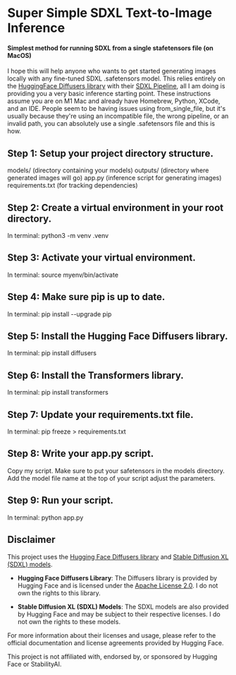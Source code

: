 # Super Simple SDXL Text-to-Image Inference
#### Simplest method for running SDXL from a single stafetensors file (on MacOS)
I hope this will help anyone who wants to get started generating images locally with any fine-tuned SDXL .safetensors model. This relies entirely on the [HuggingFace Diffusers library](https://huggingface.co/docs/diffusers/en/index) with their [SDXL Pipeline](https://huggingface.co/docs/diffusers/en/using-diffusers/sdxl), all I am doing is providing you a very basic inference starting point. These instructions assume you are on M1 Mac and already have Homebrew, Python, XCode, and an IDE. People seem to be having issues using from_single_file, but it's usually because they're using an incompatible file, the wrong pipeline, or an invalid path, you can absolutely use a single .safetensors file and this is how.

## Step 1: Setup your project directory structure.
models/ (directory containing your models)
outputs/ (directory where generated images will go)
app.py (inference script for generating images)
requirements.txt (for tracking dependencies)

## Step 2: Create a virtual environment in your root directory.
In terminal:
python3 -m venv .venv


## Step 3: Activate your virtual environment.
In terminal:
source myenv/bin/activate


## Step 4: Make sure pip is up to date.
In terminal:
pip install --upgrade pip


## Step 5: Install the Hugging Face Diffusers library.
In terminal:
pip install diffusers


## Step 6: Install the Transformers library.
In terminal:
pip install transformers


## Step 7: Update your requirements.txt file.
In terminal:
pip freeze > requirements.txt


## Step 8: Write your app.py script.
Copy my script. Make sure to put your safetensors in the models directory.
Add the model file name at the top of your script adjust the parameters.

## Step 9: Run your script.
In terminal:
python app.py

## Disclaimer

This project uses the [Hugging Face Diffusers library](https://github.com/huggingface/diffusers) and [Stable Diffusion XL (SDXL) models](https://huggingface.co/models). 

- **Hugging Face Diffusers Library**: The Diffusers library is provided by Hugging Face and is licensed under the [Apache License 2.0](https://opensource.org/licenses/Apache-2.0). I do not own the rights to this library.

- **Stable Diffusion XL (SDXL) Models**: The SDXL models are also provided by Hugging Face and may be subject to their respective licenses. I do not own the rights to these models.

For more information about their licenses and usage, please refer to the official documentation and license agreements provided by Hugging Face.

This project is not affiliated with, endorsed by, or sponsored by Hugging Face or StabilityAI.
